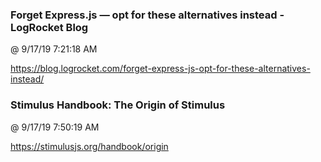 ﻿

### Forget Express.js — opt for these alternatives instead - LogRocket Blog
@ 9/17/19 7:21:18 AM

https://blog.logrocket.com/forget-express-js-opt-for-these-alternatives-instead/



### Stimulus Handbook: The Origin of Stimulus
@ 9/17/19 7:50:19 AM

https://stimulusjs.org/handbook/origin

